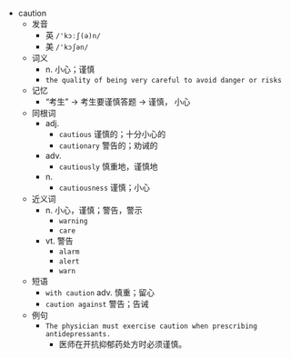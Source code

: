 - caution
  - 发音
    - 英 `/'kɔːʃ(ə)n/`
    - 美 `/'kɔʃən/`
  - 词义
    - n. 小心；谨慎
    - `the quality of being very careful to avoid danger or risks`
  - 记忆
    - “考生” → 考生要谨慎答题 → 谨慎， 小心
  - 同根词
    - adj.
      - `cautious` 谨慎的；十分小心的
      - `cautionary` 警告的；劝诫的
    - adv.
      - `cautiously` 慎重地，谨慎地
    - n.
      - `cautiousness` 谨慎；小心
  - 近义词
    - n. 小心，谨慎；警告，警示
      - `warning`
      - `care`
    - vt. 警告
      - `alarm`
      - `alert`
      - `warn`
  - 短语
    - `with caution` adv. 慎重；留心 
    - `caution against` 警告；告诫 
  - 例句
    - `The physician must exercise caution when prescribing antidepressants.`
      - 医师在开抗抑郁药处方时必须谨慎。

